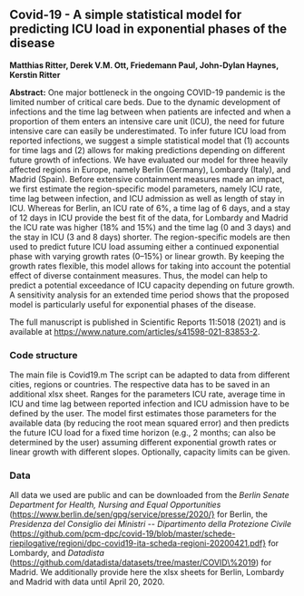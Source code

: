 ## Covid-19 - A simple statistical model for predicting ICU load in exponential phases of the disease

**Matthias Ritter, Derek V.M. Ott, Friedemann Paul, John-Dylan Haynes, Kerstin Ritter**

**Abstract:** 
     One major bottleneck in the ongoing COVID-19 pandemic is the limited number of critical care beds. Due to the dynamic development of infections and the time lag between when patients are infected and when a proportion of them enters an intensive care unit (ICU), the need for future intensive care can easily be underestimated. To infer future ICU load from reported infections, we suggest a simple statistical model that (1) accounts for time lags and (2) allows for making predictions depending on different future growth of infections. We have evaluated our model for three heavily affected regions in Europe, namely Berlin (Germany), Lombardy (Italy), and Madrid (Spain). Before extensive containment measures made an impact, we first estimate the region-specific model parameters, namely ICU rate, time lag between infection, and ICU admission as well as length of stay in ICU. Whereas for Berlin, an ICU rate of 6%, a time lag of 6 days, and a stay of 12 days in ICU provide the best fit of the data, for Lombardy and Madrid the ICU rate was higher (18% and 15%) and the time lag (0 and 3 days) and the stay in ICU (3 and 8 days) shorter. The region-specific models are then used to predict future ICU load assuming either a continued exponential phase with varying growth rates (0–15%) or linear growth. By keeping the growth rates flexible, this model allows for taking into account the potential effect of diverse containment measures. Thus, the model can help to predict a potential exceedance of ICU capacity depending on future growth. A sensitivity analysis for an extended time period shows that the proposed model is particularly useful for exponential phases of the disease.
     
The full manuscript is published in Scientific Reports 11:5018  (2021) and is available at https://www.nature.com/articles/s41598-021-83853-2.

### Code structure
The main file is Covid19.m The script can be adapted to data from different cities, regions or countries. The respective data has to be saved in an additional xlsx sheet. Ranges for the parameters ICU rate, average time in ICU and time lag between reported infection and ICU admission have to be defined by the user. The model first estimates those parameters for the available data (by reducing the root mean squared error) and then predicts the future ICU load for a fixed time horizon (e.g., 2 months; can also be determined by the user) assuming different exponential growth rates or linear growth with different slopes. Optionally, capacity limits can be given. 

### Data
All data we used are public and can be downloaded from the *Berlin Senate Department for Health, Nursing and Equal Opportunities* (https://www.berlin.de/sen/gpg/service/presse/2020/} for Berlin, the *Presidenza del Consiglio dei Ministri -- Dipartimento della Protezione Civile* (https://github.com/pcm-dpc/covid-19/blob/master/schede-riepilogative/regioni/dpc-covid19-ita-scheda-regioni-20200421.pdf} for Lombardy, and *Datadista* (https://github.com/datadista/datasets/tree/master/COVID\%2019) for Madrid. We additionally provide here the xlsx sheets for Berlin, Lombardy and Madrid with data until April 20, 2020. 
